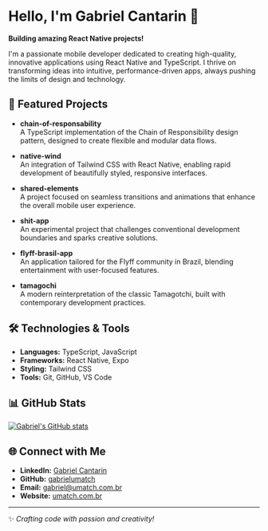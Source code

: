 # Hello, I'm Gabriel Cantarin 👋

**Building amazing React Native projects!**

I'm a passionate mobile developer dedicated to creating high-quality, innovative applications using React Native and TypeScript. I thrive on transforming ideas into intuitive, performance-driven apps, always pushing the limits of design and technology.

## 🚀 Featured Projects

- **chain-of-responsability**  
  A TypeScript implementation of the Chain of Responsibility design pattern, designed to create flexible and modular data flows.

- **native-wind**  
  An integration of Tailwind CSS with React Native, enabling rapid development of beautifully styled, responsive interfaces.

- **shared-elements**  
  A project focused on seamless transitions and animations that enhance the overall mobile user experience.

- **shit-app**  
  An experimental project that challenges conventional development boundaries and sparks creative solutions.

- **flyff-brasil-app**  
  An application tailored for the Flyff community in Brazil, blending entertainment with user-focused features.

- **tamagochi**  
  A modern reinterpretation of the classic Tamagotchi, built with contemporary development practices.

## 🛠 Technologies & Tools

- **Languages:** TypeScript, JavaScript  
- **Frameworks:** React Native, Expo  
- **Styling:** Tailwind CSS  
- **Tools:** Git, GitHub, VS Code

## 📊 GitHub Stats

[![Gabriel's GitHub stats](https://github-readme-stats.vercel.app/api?username=gabrielumatch&show_icons=true&theme=radical)](https://github.com/gabrielumatch)

## 🌐 Connect with Me

- **LinkedIn:** [Gabriel Cantarin](https://www.linkedin.com/in/gabrielcantarin)  
- **GitHub:** [gabrielumatch](https://github.com/gabrielumatch)  
- **Email:** [gabriel@umatch.com.br](mailto:gabriel@umatch.com.br)  
- **Website:** [umatch.com.br](https://umatch.com.br)

---

✨ _Crafting code with passion and creativity!_
